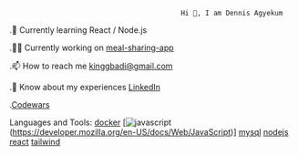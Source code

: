 

                                              Hi 👋, I am Dennis Agyekum




.📝 Currently learning React / Node.js

.👨‍💻 Currently working on [meal-sharing-app](https://github.com/DennisAgyekum/meal-sharing)

.📫 How to reach me kinggbadi@gmail.com

.📄 Know about my experiences [LinkedIn](https://www.linkedin.com/in/dennis-agyekum-83a38a33b/)

.[Codewars](https://www.codewars.com/users/DennisAgyekum)


Languages and Tools: [docker](https://www.docker.com/)  [![javascript]([image](https://github.com/user-attachments/assets/c4283951-095d-4ecd-a15d-cc0b01cb8886)
)(https://developer.mozilla.org/en-US/docs/Web/JavaScript)] [mysql](https://www.mysql.com/) [nodejs](https://nodejs.org/en) [react](https://react.dev/) [tailwind](https://tailwindcss.com/)
